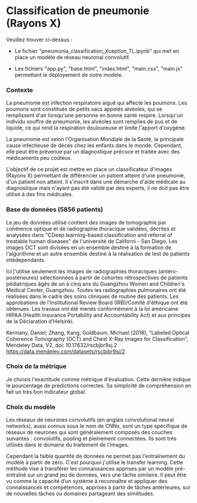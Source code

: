 # Classification de pneumonie (Rayons X)

Veuillez trouver ci-dessus :

- Le fichier "pneumonia_classification_Xception_TL.ipynb" qui met en place un modèle de réseau neuronal convolutif.

- Les fichiers "app.py", "base.html", "index.html", "main.css", "main.js" permettant le déployement de notre modèle.


### Contexte

La pneumonie est infection respiratoire aiguë qui affecte les poumons. Les poumons sont constitués de petits sacs appelés alvéoles, qui se remplissent d'air lorsqu'une personne en bonne santé respire. Lorsqu'un individu souffre de pneumonie, les alvéoles sont remplies de pus et de liquide, ce qui rend la respiration douloureuse et limite l'apport d'oxygène.

La pneumonie est selon l'Organisation Mondiale de la Santé, la principale cause infectieuse de décès chez les enfants dans le monde. Cependant, elle peut être prévenue par un diagnostique précoce et traitée avec des médicaments peu coûteux.

L'objectif de ce projet est mettre en place un classificateur d'images (Rayons X) permettant de différencier un patient atteint d'une pneumonie, d'un patient non atteint. Il s'inscrit dans une démarche d'aide médicale au diagnostique mais n'ayant pas été validé par des experts, il ne doit pas être utilisé à des fins médicales.


### Base de données (5856 patients)

Le jeu de données utilisé contient des images de tomographie par cohérence optique et de radiographie thoracique validées, décrites et analysées dans "CDeep learning-based classification and referral of treatable human diseases" de l'université de Californi - San Diego. Les images OCT sont divisées en un ensemble destiné à la formation de l'algorithme et un autre ensemble destiné à la réalisation de test de patients intédependants.

Ici j'utilise seulement les images de radiographies thoraciques (antéro-postérieures) sélectionnées à partir de cohortes rétrospectives de patients pédiatriques âgés de un à cinq ans du Guangzhou Women and Children's Medical Center, Guangzhou. Toutes les radiographies pulmonaires ont été réalisées dans le cadre des soins cliniques de routine des patients. Les approbations de l'Institutional Review Board (IRB)/Comité d'éthique ont été obtenues. Les travaux ont été menés conformément à la loi américaine HIPAA (Health Insurance Portability and Accountability Act) et aux principes de la Déclaration d'Helsinki.

Kermany, Daniel; Zhang, Kang; Goldbaum, Michael (2018), “Labeled Optical Coherence Tomography (OCT) and Chest X-Ray Images for Classification”, Mendeley Data, V2, doi: 10.17632/rscbjbr9sj.2 https://data.mendeley.com/datasets/rscbjbr9sj/2

### Choix de la métrique

Je choisis l'exactitude comme métrique d'évaluation. Cette dernière indique le pourcentage de prédictions correctes. Sa simplicité de compréhension en fait un très bon indicateur global. 

### Choix du modèle

Les réseaux de neurones convolutifs (en anglais convolutional neural networks), aussi connus sous le nom de CNNs, sont un type spécifique de réseaux de neurones qui sont généralement composés des couches suivantes : convolutifs, pooling et pleinement connectées. Ils sont trés utilisés dans le domaine du traitement de l'images.

Cependant la faible quantité de données ne permet pas l'entraînement du modèle à partir de zéro. C'est pourquoi j'utilise le transfer learning. Cette méthode vise à transférer les connaissances apprises par un modèle pré-entraîné sur un grand jeu de données, vers une tâche similaire. Il peut être vu comme la capacité d’un système à reconnaître et appliquer des connaissances et compétences, apprises à partir de tâches antérieures, sur de nouvelles tâches ou domaines partageant des similitudes.
